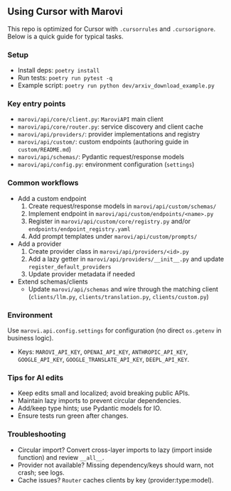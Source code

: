 ## Using Cursor with Marovi

This repo is optimized for Cursor with `.cursorrules` and `.cursorignore`. Below is a quick guide for typical tasks.

### Setup
- Install deps: `poetry install`
- Run tests: `poetry run pytest -q`
- Example script: `poetry run python dev/arxiv_download_example.py`

### Key entry points
- `marovi/api/core/client.py`: `MaroviAPI` main client
- `marovi/api/core/router.py`: service discovery and client cache
- `marovi/api/providers/`: provider implementations and registry
- `marovi/api/custom/`: custom endpoints (authoring guide in `custom/README.md`)
- `marovi/api/schemas/`: Pydantic request/response models
- `marovi/api/config.py`: environment configuration (`settings`)

### Common workflows
- Add a custom endpoint
  1. Create request/response models in `marovi/api/custom/schemas/`
  2. Implement endpoint in `marovi/api/custom/endpoints/<name>.py`
  3. Register in `marovi/api/custom/core/registry.py` and/or `endpoints/endpoint_registry.yaml`
  4. Add prompt templates under `marovi/api/custom/prompts/`
- Add a provider
  1. Create provider class in `marovi/api/providers/<id>.py`
  2. Add a lazy getter in `marovi/api/providers/__init__.py` and update `register_default_providers`
  3. Update provider metadata if needed
- Extend schemas/clients
  - Update `marovi/api/schemas` and wire through the matching client (`clients/llm.py`, `clients/translation.py`, `clients/custom.py`)

### Environment
Use `marovi.api.config.settings` for configuration (no direct `os.getenv` in business logic).
- Keys: `MAROVI_API_KEY`, `OPENAI_API_KEY`, `ANTHROPIC_API_KEY`, `GOOGLE_API_KEY`, `GOOGLE_TRANSLATE_API_KEY`, `DEEPL_API_KEY`.

### Tips for AI edits
- Keep edits small and localized; avoid breaking public APIs.
- Maintain lazy imports to prevent circular dependencies.
- Add/keep type hints; use Pydantic models for IO.
- Ensure tests run green after changes.

### Troubleshooting
- Circular import? Convert cross-layer imports to lazy (import inside function) and review `__all__`.
- Provider not available? Missing dependency/keys should warn, not crash; see logs.
- Cache issues? `Router` caches clients by key (provider:type:model). 